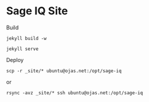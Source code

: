 # Sage IQ Site

Build

    jekyll build -w

    jekyll serve

Deploy

    scp -r _site/* ubuntu@ojas.net:/opt/sage-iq

or

    rsync -avz _site/* ssh ubuntu@ojas.net:/opt/sage-iq
